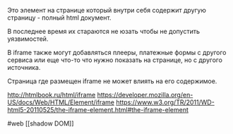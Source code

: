 Это элемент на странице который внутри себя содержит другую страницу - полный html документ.

В последнее время их стараются не юзать чтобы не допустить уязвимостей.

В iframe также могут добавляться плееры, платежные формы с другого сервиса или еще что-то что нужно показать на странице, но с другого источника. 

Страница где размещен iframe не может влиять на его содержимое.

http://htmlbook.ru/html/iframe
https://developer.mozilla.org/en-US/docs/Web/HTML/Element/iframe
https://www.w3.org/TR/2011/WD-html5-20110525/the-iframe-element.html#the-iframe-element

#web
[[shadow DOM]]